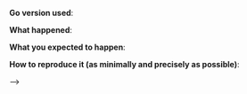 <!--
Template relevant to bug reports only!

Keep issue title verbose enough.
-->

**Go version used**:

**What happened**:

**What you expected to happen**:

**How to reproduce it (as minimally and precisely as possible)**:

-->
